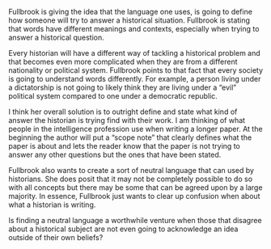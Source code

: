 Fullbrook is giving the idea that the language one uses, is going to define how someone will try to answer a historical situation. Fullbrook is stating that words have different meanings and contexts, especially when trying to answer a historical question. 

Every historian will have a different way of tackling a historical problem and that becomes even more complicated when they are from a different nationality or political system. Fullbrook points to that fact that every society is going to understand words differently. For example, a person living under a dictatorship is not going to likely think they are living under a “evil” political system compared to one under a democratic republic.

I think her overall solution is to outright define and state what kind of answer the historian is trying find with their work. I am thinking of what people in the intelligence profession use when writing a longer paper. At the beginning the author will put a “scope note” that clearly defines what the paper is about and lets the reader know that the paper is not trying to answer any other questions but the ones that have been stated.

Fullbrook also wants to create a sort of neutral language that can used by historians. She does posit that it may not be completely possible to do so with all concepts but there may be some that can be agreed upon by a large majority. In essence, Fullbrook just wants to clear up confusion when about what a historian is writing.

Is finding a neutral language a worthwhile venture when those that disagree about a historical subject are not even going to acknowledge an idea outside of their own beliefs?
